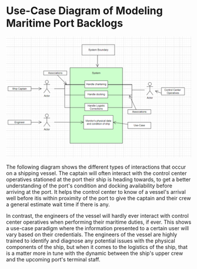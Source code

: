 # Use-Case Diagram of Modeling Maritime Port Backlogs

![Use-Case Diagram](../images/Use-Case.png)

The following diagram shows the different types of interactions that occur on a shipping vessel. The captain will often interact with the control center operatives stationed at the port their ship is heading towards, to get a better understanding of the port's condition and docking availability before arriving at the port. It helps the control center to know of a vessel's arrival well before itis within proximity of the port to give the captain and their crew a general estimate wait time if there is any.

In contrast, the engineers of the vessel will hardly ever interact with control center operatives when performing their maritime duties, if ever. This shows a use-case paradigm where the information presented to a certain user will vary based on their credentials. The engineers of the vessel are highly trained to identify and diagnose any potential issues with the physical components of the ship, but when it comes to the logistics of the ship, that is a matter more in tune with the dynamic between the ship's upper crew and the upcoming port's terminal staff.